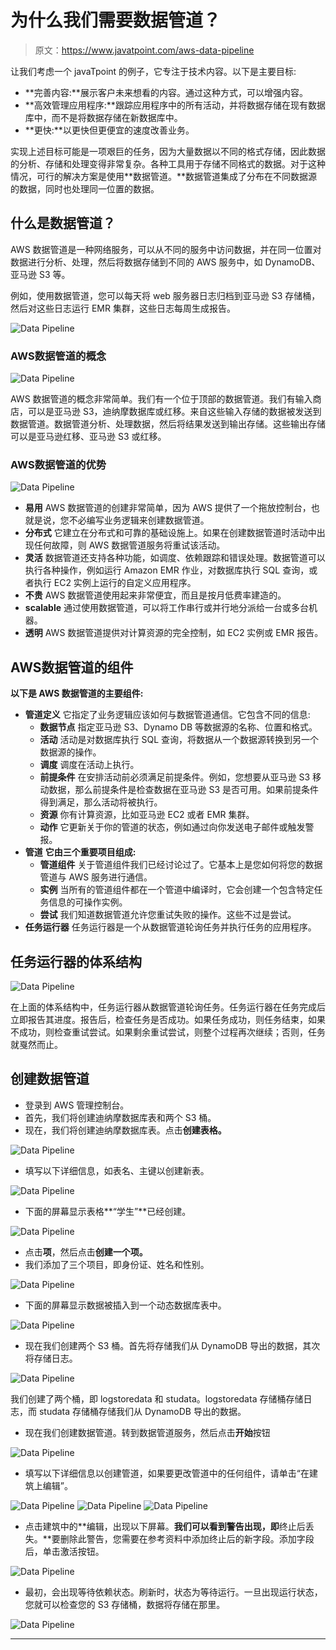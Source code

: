 # 为什么我们需要数据管道？

> 原文：<https://www.javatpoint.com/aws-data-pipeline>

让我们考虑一个 javaTpoint 的例子，它专注于技术内容。以下是主要目标:

*   **完善内容:**展示客户未来想看的内容。通过这种方式，可以增强内容。
*   **高效管理应用程序:**跟踪应用程序中的所有活动，并将数据存储在现有数据库中，而不是将数据存储在新数据库中。
*   **更快:**以更快但更便宜的速度改善业务。

实现上述目标可能是一项艰巨的任务，因为大量数据以不同的格式存储，因此数据的分析、存储和处理变得非常复杂。各种工具用于存储不同格式的数据。对于这种情况，可行的解决方案是使用**数据管道。**数据管道集成了分布在不同数据源的数据，同时也处理同一位置的数据。

## 什么是数据管道？

AWS 数据管道是一种网络服务，可以从不同的服务中访问数据，并在同一位置对数据进行分析、处理，然后将数据存储到不同的 AWS 服务中，如 DynamoDB、亚马逊 S3 等。

例如，使用数据管道，您可以每天将 web 服务器日志归档到亚马逊 S3 存储桶，然后对这些日志运行 EMR 集群，这些日志每周生成报告。

![Data Pipeline](img/2e2b1661735e1af7ab7db4aacdf2ca40.png)

### AWS数据管道的概念

![Data Pipeline](img/52b111cf93fac112982eb373dc4fe5d7.png)

AWS 数据管道的概念非常简单。我们有一个位于顶部的数据管道。我们有输入商店，可以是亚马逊 S3，迪纳摩数据库或红移。来自这些输入存储的数据被发送到数据管道。数据管道分析、处理数据，然后将结果发送到输出存储。这些输出存储可以是亚马逊红移、亚马逊 S3 或红移。

### AWS数据管道的优势

![Data Pipeline](img/0ee8027ff090e85300578f990c0c9c97.png)

*   **易用**
    AWS 数据管道的创建非常简单，因为 AWS 提供了一个拖放控制台，也就是说，您不必编写业务逻辑来创建数据管道。
*   **分布式**
    它建立在分布式和可靠的基础设施上。如果在创建数据管道时活动中出现任何故障，则 AWS 数据管道服务将重试该活动。
*   **灵活**
    数据管道还支持各种功能，如调度、依赖跟踪和错误处理。数据管道可以执行各种操作，例如运行 Amazon EMR 作业，对数据库执行 SQL 查询，或者执行 EC2 实例上运行的自定义应用程序。
*   **不贵**
    AWS 数据管道使用起来非常便宜，而且是按月低费率建造的。
*   **scalable**
    通过使用数据管道，可以将工作串行或并行地分派给一台或多台机器。
*   **透明**
    AWS 数据管道提供对计算资源的完全控制，如 EC2 实例或 EMR 报告。

## AWS数据管道的组件

**以下是 AWS 数据管道的主要组件:**

*   **管道定义**
    它指定了业务逻辑应该如何与数据管道通信。它包含不同的信息:
    *   **数据节点**
        指定亚马逊 S3、Dynamo DB 等数据源的名称、位置和格式。
    *   **活动**
        活动是对数据库执行 SQL 查询，将数据从一个数据源转换到另一个数据源的操作。
    *   **调度**
        调度在活动上执行。
    *   **前提条件**
        在安排活动前必须满足前提条件。例如，您想要从亚马逊 S3 移动数据，那么前提条件是检查数据在亚马逊 S3 是否可用。如果前提条件得到满足，那么活动将被执行。
    *   **资源**
        你有计算资源，比如亚马逊 EC2 或者 EMR 集群。
    *   **动作**
        它更新关于你的管道的状态，例如通过向你发送电子邮件或触发警报。
*   **管道**
    **它由三个重要项目组成:**
    *   **管道组件**
        关于管道组件我们已经讨论过了。它基本上是您如何将您的数据管道与 AWS 服务进行通信。
    *   **实例**
        当所有的管道组件都在一个管道中编译时，它会创建一个包含特定任务信息的可操作实例。
    *   **尝试**
        我们知道数据管道允许您重试失败的操作。这些不过是尝试。
*   **任务运行器**
    任务运行器是一个从数据管道轮询任务并执行任务的应用程序。

## 任务运行器的体系结构

![Data Pipeline](img/87c96e34b6a0decb7231df9cb1c8eb22.png)

在上面的体系结构中，任务运行器从数据管道轮询任务。任务运行器在任务完成后立即报告其进度。报告后，检查任务是否成功。如果任务成功，则任务结束，如果不成功，则检查重试尝试。如果剩余重试尝试，则整个过程再次继续；否则，任务就戛然而止。

## 创建数据管道

*   登录到 AWS 管理控制台。
*   首先，我们将创建迪纳摩数据库表和两个 S3 桶。
*   现在，我们将创建迪纳摩数据库表。点击**创建表格。**

![Data Pipeline](img/7ba9042fc2e98b2660bfbbaff536a693.png)

*   填写以下详细信息，如表名、主键以创建新表。

![Data Pipeline](img/2a812950ed05a71ad43c0ac9b59f7013.png)

*   下面的屏幕显示表格**“学生”**已经创建。

![Data Pipeline](img/5d59b4e1e3ba052c96c41562ce0027af.png)

*   点击**项**，然后点击**创建一个项。**
*   我们添加了三个项目，即身份证、姓名和性别。

![Data Pipeline](img/38eea9099af5f3edfc922a464d379ac8.png)

*   下面的屏幕显示数据被插入到一个动态数据库表中。

![Data Pipeline](img/9eeea615f396f06fdab51e9539365084.png)

*   现在我们创建两个 S3 桶。首先将存储我们从 DynamoDB 导出的数据，其次将存储日志。

![Data Pipeline](img/9d11cd9f2df246f730876d9f4709bf37.png)

我们创建了两个桶，即 logstoredata 和 studata。logstoredata 存储桶存储日志，而 studata 存储桶存储我们从 DynamoDB 导出的数据。

*   现在我们创建数据管道。转到数据管道服务，然后点击**开始**按钮

![Data Pipeline](img/4c85ddae7ca23413b1a8988e8ece75e4.png)

*   填写以下详细信息以创建管道，如果要更改管道中的任何组件，请单击“在建筑上编辑”。

![Data Pipeline](img/e7467e078bcb6d83cf2ae8941efd452c.png)
![Data Pipeline](img/a05e071c9c40de94f1539ee4a5ff083c.png)
![Data Pipeline](img/060cf27c5dcf7a3b3c8a68489ac39559.png)

*   点击建筑中的**编辑，出现以下屏幕。**我们可以看到警告出现，即**终止后丢失。**要删除此警告，您需要在参考资料中添加终止后的新字段。添加字段后，单击激活按钮。

![Data Pipeline](img/bd1b06783e3ef4405df95a397891be7b.png)

*   最初，会出现等待依赖状态。刷新时，状态为等待运行。一旦出现运行状态，您就可以检查您的 S3 存储桶，数据将存储在那里。

![Data Pipeline](img/03a06fd73509f4f150eec48b6e31895b.png)

* * *